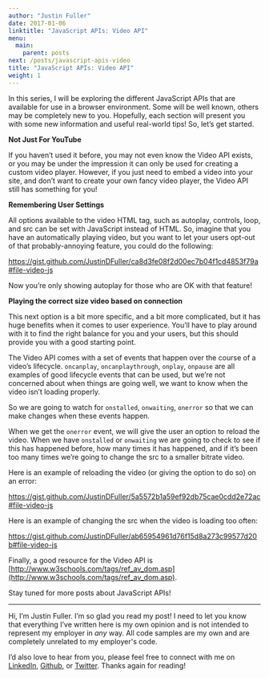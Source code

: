 ```yaml
---
author: "Justin Fuller"
date: 2017-01-06
linktitle: "JavaScript APIs: Video API"
menu:
  main:
    parent: posts
next: /posts/javascript-apis-video
title: "JavaScript APIs: Video API"
weight: 1
---
```


In this series, I will be exploring the different JavaScript APIs that are available for use in a browser environment. Some will be well known, others may be completely new to you. Hopefully, each section will present you with some new information and useful real-world tips! So, let’s get started.

**Not Just For YouTube**

If you haven’t used it before, you may not even know the Video API exists, or you may be under the impression it can only be used for creating a custom video player. However, if you just need to embed a video into your site, and don’t want to create your own fancy video player, the Video API still has something for you!

**Remembering User Settings**

All options available to the video HTML tag, such as autoplay, controls, loop, and src can be set with JavaScript instead of HTML. So, imagine that you have an automatically playing video, but you want to let your users opt-out of that probably-annoying feature, you could do the following:

https://gist.github.com/JustinDFuller/ca8d3fe08f2d00ec7b04f1cd4853f79a#file-video-js

Now you’re only showing autoplay for those who are OK with that feature!

**Playing the correct size video based on connection**

This next option is a bit more specific, and a bit more complicated, but it has huge benefits when it comes to user experience. You’ll have to play around with it to find the right balance for you and your users, but this should provide you with a good starting point.

The Video API comes with a set of events that happen over the course of a video’s lifecycle. `oncanplay`, `oncanplaythrough`, `onplay`, `onpause` are all examples of good lifecycle events that can be used, but we’re not concerned about when things are going well, we want to know when the video isn’t loading properly.

So we are going to watch for `onstalled`, `onwaiting`, `onerror` so that we can make changes when these events happen.

When we get the `onerror` event, we will give the user an option to reload the video. When we have `onstalled` or `onwaiting` we are going to check to see if this has happened before, how many times it has happened, and if it’s been too many times we’re going to change the src to a smaller bitrate video.

Here is an example of reloading the video (or giving the option to do so) on an error:

https://gist.github.com/JustinDFuller/5a5572b1a59ef92db75cae0cdd2e72ac#file-video-js

Here is an example of changing the src when the video is loading too often:

https://gist.github.com/JustinDFuller/ab65954961d76f15d8a273c99577d20b#file-video-js

Finally, a good resource for the Video API is [http://www.w3schools.com/tags/ref_av_dom.asp](http://www.w3schools.com/tags/ref_av_dom.asp).

Stay tuned for more posts about JavaScript APIs!

---

Hi, I’m Justin Fuller. I’m so glad you read my post! I need to let you know that everything I’ve written here is my own opinion and is not intended to represent my employer in *any* way. All code samples are my own and are completely unrelated to my employer's code.

I’d also love to hear from you, please feel free to connect with me on [LinkedIn](https://www.linkedin.com/in/justin-fuller-8726b2b1/), [Github](https://github.com/justindfuller), or [Twitter](https://twitter.com/justin_d_fuller). Thanks again for reading!
